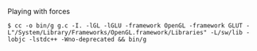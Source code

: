 Playing with forces

    $ cc -o bin/g g.c -I. -lGL -lGLU -framework OpenGL -framework GLUT -L"/System/Library/Frameworks/OpenGL.framework/Libraries" -L/sw/lib -lobjc -lstdc++ -Wno-deprecated && bin/g
